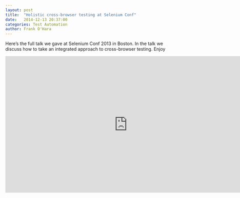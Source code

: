 ```yaml
---
layout: post
title:  "Holistic cross-browser testing at Selenium Conf"
date:   2014-12-13 20:37:00
categories: Test Automation
author: Frank O'Hara
---
```


Here’s the full talk we gave at Selenium Conf 2013 in Boston.  In the talk we discuss how to take an integrated approach to cross-browser testing. Enjoy

<iframe width="760" height="427" src="https://www.youtube.com/embed/DF0QUD0kuiQ" frameborder="0" allowfullscreen></iframe>